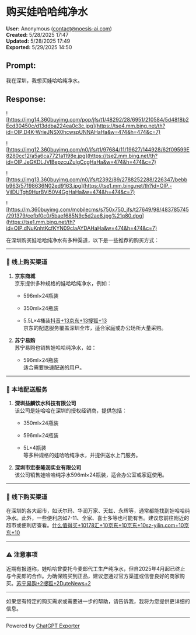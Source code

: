 # 购买娃哈哈纯净水

**User:** Anonymous (contact@noesis-ai.com)  
**Created:** 5/28/2025 17:47  
**Updated:** 5/28/2025 17:49  
**Exported:** 5/29/2025 14:50  

## Prompt:
我在深圳，我想买娃哈哈纯净水。

## Response:
![https://img14.360buyimg.com/pop/jfs/t1/48292/28/6951/210584/5d48f8b2Ecd30450c/d13ddba224ea0c3c.jpg](https://tse4.mm.bing.net/th?id=OIP.D4K-WrieJNSX0hcwspUNNAHaHa&w=474&h=474&c=7)

![https://img12.360buyimg.com/n0/jfs/t1/97684/11/19627/144928/62f09599E8280cc12/a5a6ca7721a1198e.jpg](https://tse2.mm.bing.net/th?id=OIP.JeGKDLJVIBepzcuZuIgCcgHaHa&w=474&h=474&c=7)

![https://img13.360buyimg.com/n0/jfs/t2392/89/2788252288/226347/bebbb963/57198636N02ed9163.jpg](https://tse1.mm.bing.net/th?id=OIP.-VjlDUTgh9HurBVl50V4GgHaHa&w=474&h=474&c=7)

![https://m.360buyimg.com/mobilecms/s750x750_jfs/t27649/98/483785745/291379/cefbf0c0/5baef685N9c5d2ae8.jpg%21q80.dpg](https://tse1.mm.bing.net/th?id=OIP.dNuKnhtKcfKYN09claAYDAHaHa&w=474&h=474&c=7)

在深圳购买娃哈哈纯净水有多种渠道，以下是一些推荐的购买方式：

* * *

### 🛒 线上购买渠道

1.  **京东商城**  
    京东提供多种规格的娃哈哈纯净水，例如：
    
    *   596ml×24瓶装
        
    *   350ml×24瓶装
        
    *   5.5L×4桶装[抖音+13京东+13搜狐+13](https://www.jd.com/chanpin/476937.html?utm_source=chatgpt.com)  
        京东的配送服务覆盖深圳全市，适合家庭或办公场所大量采购。
        
2.  **苏宁易购**  
    苏宁易购也销售娃哈哈纯净水，如：
    
    *   596ml×24瓶装  
        适合需要快速配送的用户。
        

* * *

### 🏢 本地配送服务

1.  **深圳益麟饮水科技有限公司**  
    该公司是娃哈哈在深圳的授权经销商，提供包括：
    
    *   350ml×24瓶装
        
    *   596ml×24瓶装
        
    *   5L×4瓶装  
        等多种规格的娃哈哈纯净水，并提供送水上门服务。
        
2.  **深圳市宏泰隆润实业有限公司**  
    该公司销售娃哈哈纯净水596ml×24瓶装，适合办公室或家庭使用。
    

* * *

### 🏬 线下购买渠道

在深圳的各大超市，如沃尔玛、华润万家、天虹、永辉等，通常都能找到娃哈哈纯净水。此外，一些便利店如7-11、全家、喜士多等也可能有售。建议您前往附近的超市或便利店查看。[什么值得买+10178汇+10京东+10](https://www.178hui.com/shenjia/17803269.html?utm_source=chatgpt.com)[京东+10sz-yilin.com+10京东+10](https://www.sz-yilin.com/?id=124&utm_source=chatgpt.com)

* * *

### ⚠️ 注意事项

近期有报道称，娃哈哈曾委托今麦郎代工生产纯净水，但自2025年4月起已终止与今麦郎的合作。为确保购买到正品，建议您通过官方渠道或信誉良好的商家购买。[苏宁易购+2搜狐+2DuteNews+2](https://www.sohu.com/a/895481186_587467?utm_source=chatgpt.com)

* * *

如果您有特定的购买需求或需要进一步的帮助，请告诉我，我将为您提供更详细的信息。



---
Powered by [ChatGPT Exporter](https://www.chatgptexporter.com)